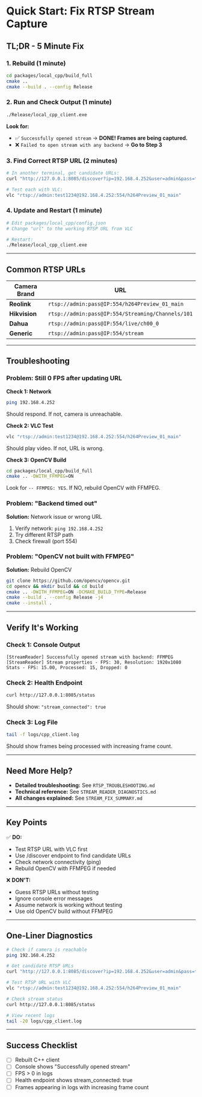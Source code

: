 # Quick Start: Fix RTSP Stream Capture

## TL;DR - 5 Minute Fix

### 1. Rebuild (1 minute)
```bash
cd packages/local_cpp/build_full
cmake ..
cmake --build . --config Release
```

### 2. Run and Check Output (1 minute)
```bash
./Release/local_cpp_client.exe
```

**Look for:**
- ✅ `Successfully opened stream` → **DONE! Frames are being captured.**
- ❌ `Failed to open stream with any backend` → **Go to Step 3**

### 3. Find Correct RTSP URL (2 minutes)
```bash
# In another terminal, get candidate URLs:
curl "http://127.0.0.1:8085/discover?ip=192.168.4.252&user=admin&pass=test1234&brand=reolink"

# Test each with VLC:
vlc "rtsp://admin:test1234@192.168.4.252:554/h264Preview_01_main"
```

### 4. Update and Restart (1 minute)
```bash
# Edit packages/local_cpp/config.json
# Change "url" to the working RTSP URL from VLC

# Restart:
./Release/local_cpp_client.exe
```

---

## Common RTSP URLs

| Camera Brand | URL |
|---|---|
| **Reolink** | `rtsp://admin:pass@IP:554/h264Preview_01_main` |
| **Hikvision** | `rtsp://admin:pass@IP:554/Streaming/Channels/101` |
| **Dahua** | `rtsp://admin:pass@IP:554/live/ch00_0` |
| **Generic** | `rtsp://admin:pass@IP:554/stream` |

---

## Troubleshooting

### Problem: Still 0 FPS after updating URL

**Check 1: Network**
```bash
ping 192.168.4.252
```
Should respond. If not, camera is unreachable.

**Check 2: VLC Test**
```bash
vlc "rtsp://admin:test1234@192.168.4.252:554/h264Preview_01_main"
```
Should play video. If not, URL is wrong.

**Check 3: OpenCV Build**
```bash
cd packages/local_cpp/build_full
cmake .. -DWITH_FFMPEG=ON
```
Look for `-- FFMPEG: YES`. If NO, rebuild OpenCV with FFMPEG.

### Problem: "Backend timed out"

**Solution:** Network issue or wrong URL
1. Verify network: `ping 192.168.4.252`
2. Try different RTSP path
3. Check firewall (port 554)

### Problem: "OpenCV not built with FFMPEG"

**Solution:** Rebuild OpenCV
```bash
git clone https://github.com/opencv/opencv.git
cd opencv && mkdir build && cd build
cmake .. -DWITH_FFMPEG=ON -DCMAKE_BUILD_TYPE=Release
cmake --build . --config Release -j4
cmake --install .
```

---

## Verify It's Working

### Check 1: Console Output
```
[StreamReader] Successfully opened stream with backend: FFMPEG
[StreamReader] Stream properties - FPS: 30, Resolution: 1920x1080
Stats - FPS: 15.00, Processed: 15, Dropped: 0
```

### Check 2: Health Endpoint
```bash
curl http://127.0.0.1:8085/status
```
Should show: `"stream_connected": true`

### Check 3: Log File
```bash
tail -f logs/cpp_client.log
```
Should show frames being processed with increasing frame count.

---

## Need More Help?

- **Detailed troubleshooting:** See `RTSP_TROUBLESHOOTING.md`
- **Technical reference:** See `STREAM_READER_DIAGNOSTICS.md`
- **All changes explained:** See `STREAM_FIX_SUMMARY.md`

---

## Key Points

✅ **DO:**
- Test RTSP URL with VLC first
- Use /discover endpoint to find candidate URLs
- Check network connectivity (ping)
- Rebuild OpenCV with FFMPEG if needed

❌ **DON'T:**
- Guess RTSP URLs without testing
- Ignore console error messages
- Assume network is working without testing
- Use old OpenCV build without FFMPEG

---

## One-Liner Diagnostics

```bash
# Check if camera is reachable
ping 192.168.4.252

# Get candidate RTSP URLs
curl "http://127.0.0.1:8085/discover?ip=192.168.4.252&user=admin&pass=test1234&brand=reolink"

# Test RTSP URL with VLC
vlc "rtsp://admin:test1234@192.168.4.252:554/h264Preview_01_main"

# Check stream status
curl http://127.0.0.1:8085/status

# View recent logs
tail -20 logs/cpp_client.log
```

---

## Success Checklist

- [ ] Rebuilt C++ client
- [ ] Console shows "Successfully opened stream"
- [ ] FPS > 0 in logs
- [ ] Health endpoint shows stream_connected: true
- [ ] Frames appearing in logs with increasing frame count
